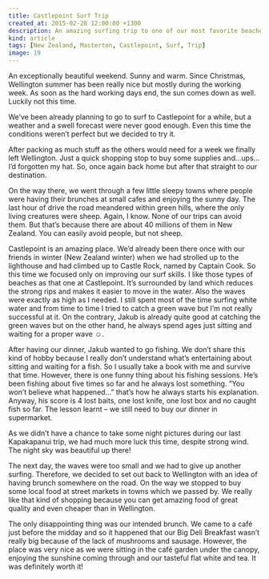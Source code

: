 ```yaml
---
title: Castlepoint Surf Trip
created_at: 2015-02-28 12:00:00 +1300
description: An amazing surfing trip to one of our most favorite beaches on the North Island.
kind: article
tags: [New Zealand, Masterton, Castlepoint, Surf, Trip]
image: 19
---
```


An exceptionally beautiful weekend. Sunny and warm. Since Christmas, Wellington summer has been really nice but mostly during the working week. As soon as the hard working days end, the sun comes down as well. Luckily not this time.

We’ve been already planning to go to surf to Castlepoint for a while, but a weather and a swell forecast were never good enough. Even this time the conditions weren’t perfect but we decided to try it.

After packing as much stuff as the others would need for a week we finally left Wellington. Just a quick shopping stop to buy some supplies and…ups…I’d forgotten my hat. So, once again back home but after that straight to our destination.

On the way there, we went through a few little sleepy towns where people were having their brunches at small cafes and enjoying the sunny day. The last hour of drive the road meandered within green hills, where the only living creatures were sheep. Again, I know. None of our trips can avoid them. But that’s because there are about 40 millions of them in New Zealand. You can easily avoid people, but not sheep.

Castlepoint is an amazing place. We’d already been there once with our friends in winter (New Zealand winter) when we had strolled up to the lighthouse and had climbed up to Castle Rock, named by Captain Cook. So this time we focused only on improving our surf skills. I like those types of beaches as that one at Castlepoint. It’s surrounded by land which reduces the strong rips and makes it easier to move in the water. Also the waves were exactly as high as I needed. I still spent most of the time surfing white water and from time to time I tried to catch a green wave but I’m not really successful at it. On the contrary, Jakub is already quite good at catching the green waves but on the other hand, he always spend ages just sitting and waiting for a proper wave ☺.

After having our dinner, Jakub wanted to go fishing. We don’t share this kind of hobby because I really don’t understand what’s entertaining about sitting and waiting for a fish. So I usually take a book with me and survive that time. However, there is one funny thing about his fishing sessions. He’s been fishing about five times so far and he always lost something.  “You won’t believe what happened…” that’s how he always starts his explanation. Anyway, his score is 4 lost baits, one lost knife, one lost box and no caught fish so far. The lesson learnt – we still need to buy our dinner in supermarket.

As we didn’t have a chance to take some night pictures during our last Kapakapanui trip, we had much more luck this time, despite strong wind. The night sky was beautiful up there!

The next day, the waves were too small and we had to give up another surfing. Therefore, we decided to set out back to Wellington with an idea of having brunch somewhere on the road. On the way we stopped to buy some local food at street markets in towns which we passed by. We really like that kind of shopping because you can get amazing food of great quality and even cheaper than in Wellington.

The only disappointing thing was our intended brunch. We came to a café just before the midday and so it happened that our Big Deli Breakfast wasn’t really big because of the lack of mushrooms and sausage. However, the place was very nice as we were sitting in the café garden under the canopy, enjoying the sunshine coming through and our tasteful flat white and tea. It was definitely worth it!

